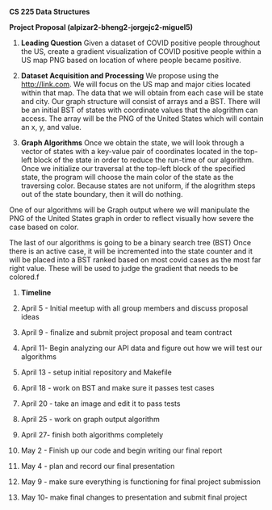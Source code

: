 **CS 225 Data Structures**

**Project Proposal (alpizar2-bheng2-jorgejc2-miguel5)**

1. **Leading Question** Given a dataset of COVID positive people throughout the US, create a gradient visualization of COVID positive people within a US map PNG based on location of where people became positive.

1. **Dataset Acquisition and Processing** We propose using the http://link.com. We will focus on the US map and major cities located within that map. The data that we will obtain from each case will be state and city. Our graph structure will consist of arrays and a BST. There will be an initial BST of states with coordinate values that the alogrithm can access. The array will be the PNG of the United States which will contain an x, y, and value. 

1. **Graph Algorithms** Once we obtain the state, we will look through a vector of states with a key-value pair of coordinates located in the top-left block of the state in order to reduce the run-time of our algorithm. Once we initialize our traversal at the top-left block of the specified state, the program will choose the main color of the state as the traversing color. Because states are not uniform, if the alogrithm steps out of the state boundary, then it will do nothing. 

One of our algorithms will be Graph output where we will manipulate the PNG of the United States graph in order to reflect visually how severe the case based on color.

The last of our algorithms is going to be a binary search tree (BST) Once there is an active case, it will be incremented into the state counter and it will be placed into a BST ranked based on most covid cases as the most far right value. These will be used to judge the gradient that needs to be colored.f

1. **Timeline**

  1. April 5 - Initial meetup with all group members and discuss proposal ideas 

  1. April 9 - finalize and submit project proposal and team contract 

  1. April 11- Begin analyzing our API data and figure out how we will test our algorithms

  1. April 13 - setup initial repository and Makefile

  1. April 18 - work on BST and make sure it passes test cases

  1. April 20 - take an image and edit it to pass tests

  1. April 25 - work on graph output algorithm

  1. April 27- finish both algorithms completely

  1. May 2 - Finish up our code and begin writing our final report 

  1. May 4 - plan and record our final presentation 

  1. May 9 - make sure everything is functioning for final project submission 

  1. May 10- make final changes to presentation and submit final project 